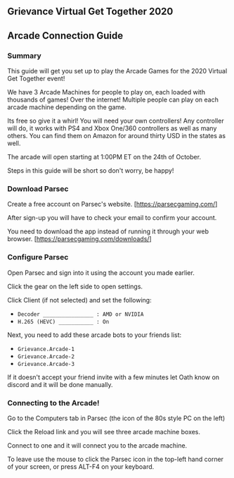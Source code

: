 ## Grievance Virtual Get Together 2020 
## Arcade Connection Guide
### Summary

This guide will get you set up to play the Arcade Games for the 2020 Virtual Get Together event!

We have 3 Arcade Machines for people to play on, each loaded with thousands of games! Over the internet! Multiple people can play on each arcade machine depending on the game.

Its free so give it a whirl!
You will need your own controllers! 
Any controller will do, it works with PS4 and Xbox One/360 controllers as well as many others.
You can find them on Amazon for around thirty USD in the states as well.

The arcade will open starting at 1:00PM ET on the 24th of October.

Steps in this guide will be short so don't worry, be happy!


### Download Parsec
Create a free account on Parsec's website. [https://parsecgaming.com/]

After sign-up you will have to check your email to confirm your account.

You need to download the app instead of running it through your web browser. [https://parsecgaming.com/downloads/]

### Configure Parsec
Open Parsec and sign into it using the account you made earlier.

Click the gear on the left side to open settings.

Click Client (if not selected) and set the following:
- `Decoder ________________ : AMD or NVIDIA`
- `H.265 (HEVC) ___________ : On`

Next, you need to add these arcade bots to your friends list:
- `Grievance.Arcade-1`
- `Grievance.Arcade-2`
- `Grievance.Arcade-3`

If it doesn't accept your friend invite with a few minutes let Oath know on discord and it will be done manually.

### Connecting to the Arcade!
Go to the Computers tab in Parsec (the icon of the 80s style PC on the left)

Click the Reload link and you will see three arcade machine boxes. 

Connect to one and it will connect you to the arcade machine.

To leave use the mouse to click the Parsec icon in the top-left hand corner of your screen, or press ALT-F4 on your keyboard.
